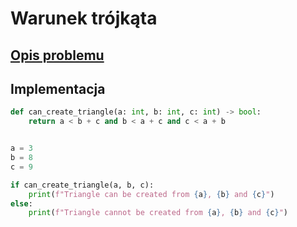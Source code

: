 # Warunek trójkąta

## [Opis problemu](../../../../algorithms/2d-geometry/triangle-condition.md)


## Implementacja

```python linenums="1"
def can_create_triangle(a: int, b: int, c: int) -> bool:
    return a < b + c and b < a + c and c < a + b


a = 3
b = 8
c = 9

if can_create_triangle(a, b, c):
    print(f"Triangle can be created from {a}, {b} and {c}")
else:
    print(f"Triangle cannot be created from {a}, {b} and {c}")
```

